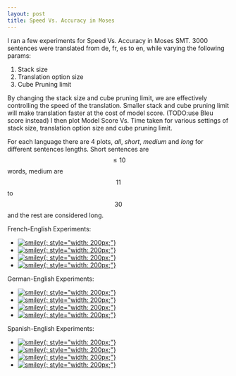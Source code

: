 ```yaml
---
layout: post
title: Speed Vs. Accuracy in Moses
---
```

I ran a few experiments for Speed Vs. Accuracy in Moses SMT. 3000 sentences were translated from de, fr, es to en, while varying the following params:

1. Stack size   
2. Translation option size  
3. Cube Pruning limit  

By changing the stack size and cube pruning limit, we are effectively controlling the speed of the translation. Smaller stack and cube pruning limit will make translation faster at the cost of model score. (TODO:use Bleu score instead) I then plot Model Score Vs. Time taken for various settings of stack size, translation option size and cube pruning limit.

For each language there are 4 plots, _all_, _short_, _medium_ and _long_ for different sentences lengths. Short sentences are $$ \le 10$$ words, medium are $$11$$ to $$30$$ and the rest are considered long.
<!--The following thumbnails can be opened in a interactive [bokeh](http://bokeh.pydata.org/en/latest/) environment.-->
French-English Experiments:  
- [![smiley](https://raw.githubusercontent.com/arendu/arendu.github.io/master/images/speed-vs-acc-plots/fr.all.time.vs.score.png){: style="width: 200px;"}](https://cdn.rawgit.com/arendu/arendu.github.io/master/images/speed-vs-acc-plots/fr.all.time.vs.score.html)  
- [![smiley](https://raw.githubusercontent.com/arendu/arendu.github.io/master/images/speed-vs-acc-plots/fr.short.time.vs.score.png){: style="width: 200px;"}](https://cdn.rawgit.com/arendu/arendu.github.io/master/images/speed-vs-acc-plots/fr.short.time.vs.score.html)  
- [![smiley](https://raw.githubusercontent.com/arendu/arendu.github.io/master/images/speed-vs-acc-plots/fr.medium.time.vs.score.png){: style="width: 200px;"}](https://cdn.rawgit.com/arendu/arendu.github.io/master/images/speed-vs-acc-plots/fr.medium.time.vs.score.html)  
- [![smiley](https://raw.githubusercontent.com/arendu/arendu.github.io/master/images/speed-vs-acc-plots/fr.long.time.vs.score.png){: style="width: 200px;"}](https://cdn.rawgit.com/arendu/arendu.github.io/master/images/speed-vs-acc-plots/fr.long.time.vs.score.html)  

German-English Experiments:  
- [![smiley](https://raw.githubusercontent.com/arendu/arendu.github.io/master/images/speed-vs-acc-plots/de.all.time.vs.score.png){: style="width: 200px;"}](https://cdn.rawgit.com/arendu/arendu.github.io/master/images/speed-vs-acc-plots/de.all.time.vs.score.html)  
- [![smiley](https://raw.githubusercontent.com/arendu/arendu.github.io/master/images/speed-vs-acc-plots/de.short.time.vs.score.png){: style="width: 200px;"}](https://cdn.rawgit.com/arendu/arendu.github.io/master/images/speed-vs-acc-plots/de.short.time.vs.score.html)  
- [![smiley](https://raw.githubusercontent.com/arendu/arendu.github.io/master/images/speed-vs-acc-plots/de.medium.time.vs.score.png){: style="width: 200px;"}](https://cdn.rawgit.com/arendu/arendu.github.io/master/images/speed-vs-acc-plots/de.medium.time.vs.score.html)  
- [![smiley](https://raw.githubusercontent.com/arendu/arendu.github.io/master/images/speed-vs-acc-plots/de.long.time.vs.score.png){: style="width: 200px;"}](https://cdn.rawgit.com/arendu/arendu.github.io/master/images/speed-vs-acc-plots/de.long.time.vs.score.html)  

Spanish-English Experiments:  
- [![smiley](https://raw.githubusercontent.com/arendu/arendu.github.io/master/images/speed-vs-acc-plots/es.all.time.vs.score.png){: style="width: 200px;"}](https://cdn.rawgit.com/arendu/arendu.github.io/master/images/speed-vs-acc-plots/es.all.time.vs.score.html)  
- [![smiley](https://raw.githubusercontent.com/arendu/arendu.github.io/master/images/speed-vs-acc-plots/es.short.time.vs.score.png){: style="width: 200px;"}](https://cdn.rawgit.com/arendu/arendu.github.io/master/images/speed-vs-acc-plots/es.short.time.vs.score.html)  
- [![smiley](https://raw.githubusercontent.com/arendu/arendu.github.io/master/images/speed-vs-acc-plots/es.medium.time.vs.score.png){: style="width: 200px;"}](https://cdn.rawgit.com/arendu/arendu.github.io/master/images/speed-vs-acc-plots/es.medium.time.vs.score.html)  
- [![smiley](https://raw.githubusercontent.com/arendu/arendu.github.io/master/images/speed-vs-acc-plots/es.long.time.vs.score.png){: style="width: 200px;"}](https://cdn.rawgit.com/arendu/arendu.github.io/master/images/speed-vs-acc-plots/es.long.time.vs.score.html)  


<script type="text/javascript">
    Bokeh.$(function() {
    var docs_json = {"08fdbe7d-ac35-4aaa-b4a5-dc4df75593c8":{"roots":{"references":[{"attributes":{"callback":null,"column_names":["Series 0","Series 1"],"data":{"Series 0":[0.0,0.051391],"Series 1":[-86.7034353333,-86.7034353333]}},"id":"bdb1181a-428b-4dd2-8072-2db4729b7cd9","type":"ColumnDataSource"},{"attributes":{"data_source":{"id":"4695d679-b3b0-4252-8f0c-20b5be23ccfa","type":"ColumnDataSource"},"glyph":{"id":"f71a8f93-4804-4ab4-80d8-cd22f15c103d","type":"Line"},"hover_glyph":null,"nonselection_glyph":null,"selection_glyph":null},"id":"489e2972-bbe4-4d87-8ff3-d890e4f6f4fe","type":"GlyphRenderer"},{"attributes":{},"id":"f91dbc5a-b428-44fb-b7a2-61abf8e9d4cc","type":"ToolEvents"},{"attributes":{},"id":"2f4d1a82-1580-4677-9c1f-ecb1fe00804d","type":"BasicTickFormatter"},{"attributes":{"data_source":{"id":"2d7496d9-d9df-4340-be3e-3cd50fc71051","type":"ColumnDataSource"},"glyph":{"id":"87fe64ed-042c-4659-a2b5-a3f3bf8f96fe","type":"Circle"},"hover_glyph":null,"nonselection_glyph":null,"selection_glyph":null},"id":"01733dde-5488-487d-884d-403a49bccbf5","type":"GlyphRenderer"},{"attributes":{"callback":null,"column_names":["Series 0","Series 1"],"data":{"Series 0":[0.001389,0.002012,0.00257933333333,0.00349266666667,0.004213,0.006492,0.0116706666667,0.0172643333333,0.028666,0.051391],"Series 1":[-90.7149756667,-89.10308,-87.684871,-87.274761,-87.1574293333,-86.9121046667,-86.779671,-86.7401646667,-86.719661,-86.710738]}},"id":"c728c422-ac9b-46b1-9167-0ac927d6ae19","type":"ColumnDataSource"},{"attributes":{"callback":null,"column_names":["Series 0","Series 1"],"data":{"Series 0":[0.000889333333333,0.001771,0.00254533333333,0.00407733333333,0.00491166666667,0.00715466666667,0.0119833333333,0.0173883333333,0.0239023333333,0.034786],"Series 1":[-90.714625,-89.0384836667,-87.844312,-87.6232183333,-87.5604236667,-87.4907683333,-87.4650063333,-87.4595663333,-87.4585033333,-87.458316]}},"id":"2d7496d9-d9df-4340-be3e-3cd50fc71051","type":"ColumnDataSource"},{"attributes":{"active_drag":"auto","active_scroll":"auto","active_tap":"auto","tools":[{"id":"44963785-36e1-47f6-9fc3-e016d80eb342","type":"PanTool"},{"id":"a411f52a-6813-48e1-a4a4-ad3be3d7009f","type":"WheelZoomTool"},{"id":"da9855b3-c2eb-4615-9d40-e992125542a4","type":"BoxZoomTool"},{"id":"f04867e7-0f93-4ead-8e99-e76d3e2d9dd9","type":"SaveTool"},{"id":"919454fd-efad-4951-8e70-4415182de559","type":"ResetTool"},{"id":"f6336f77-1569-4035-b810-a8e6e02d32da","type":"HelpTool"}]},"id":"2536ff7b-7433-4a5b-9b89-2bc6b01b1003","type":"Toolbar"},{"attributes":{"data_source":{"id":"c728c422-ac9b-46b1-9167-0ac927d6ae19","type":"ColumnDataSource"},"glyph":{"id":"a6ab7901-22c0-484f-a990-817d44cc0ee1","type":"Line"},"hover_glyph":null,"nonselection_glyph":null,"selection_glyph":null},"id":"55394e9e-25a9-4056-b09a-b7ee0882b467","type":"GlyphRenderer"},{"attributes":{"data_source":{"id":"b28a415b-45c8-43f7-8f0b-d61d08c1a734","type":"ColumnDataSource"},"glyph":{"id":"eafcf6cd-64cf-4ea2-8f45-9ae6997bdc1f","type":"Circle"},"hover_glyph":null,"nonselection_glyph":null,"selection_glyph":null},"id":"9499517b-3c13-464d-be3d-89c027d0792f","type":"GlyphRenderer"},{"attributes":{"callback":null,"column_names":["Series 0","Series 1"],"data":{"Series 0":[0.00138766666667,0.00168,0.00277833333333,0.003559,0.00467566666667,0.00561366666667,0.012309,0.017773,0.0270983333333,0.051321],"Series 1":[-90.7153233333,-89.102956,-87.6869633333,-87.2748066667,-87.1574293333,-86.910942,-86.7803943333,-86.7435393333,-86.726141,-86.7178103333]}},"id":"d45bea7f-05f4-42f4-8384-c637b7ce4402","type":"ColumnDataSource"},{"attributes":{"data_source":{"id":"d45bea7f-05f4-42f4-8384-c637b7ce4402","type":"ColumnDataSource"},"glyph":{"id":"7d0c84b0-943a-4be4-b4fb-d7e2eb78fede","type":"Circle"},"hover_glyph":null,"nonselection_glyph":null,"selection_glyph":null},"id":"5435cad1-98c8-4bf7-9769-d951488b8a5b","type":"GlyphRenderer"},{"attributes":{"dimension":1,"grid_line_color":{"value":null},"grid_line_width":{"value":0.5},"plot":{"id":"d8e30c48-01f7-433f-a2c9-5375f3e38a04","type":"Plot"},"ticker":{"id":"7fbc5194-cfc1-4e91-8c7e-31cd166eb405","type":"BasicTicker"}},"id":"da229c20-0f72-48fb-9108-f60dfea989ba","type":"Grid"},{"attributes":{"bottom_units":"screen","fill_alpha":{"value":0.5},"fill_color":{"value":"lightgrey"},"left_units":"screen","level":"overlay","line_alpha":{"value":1.0},"line_color":{"value":"black"},"line_dash":[4,4],"line_width":{"value":2},"plot":null,"render_mode":"css","right_units":"screen","top_units":"screen"},"id":"5627543d-fde4-4cc1-b89f-4e26a4235293","type":"BoxAnnotation"},{"attributes":{"line_color":{"value":"#FF0000"},"x":{"field":"Series 0"},"y":{"field":"Series 1"}},"id":"f71a8f93-4804-4ab4-80d8-cd22f15c103d","type":"Line"},{"attributes":{},"id":"ca04b6a9-1259-4486-85c6-f5b498068003","type":"BasicTickFormatter"},{"attributes":{"line_color":{"value":"#0000FF"},"x":{"field":"Series 0"},"y":{"field":"Series 1"}},"id":"27980c25-56fb-4a1f-be29-eedaeae9b811","type":"Line"},{"attributes":{"callback":null,"column_names":["Series 0","Series 1"],"data":{"Series 0":[0.001227,0.00183566666667,0.002464,0.00353233333333,0.00432333333333,0.005874,0.0111423333333,0.0185943333333,0.028618,0.0458376666667],"Series 1":[-90.714625,-89.102653,-87.685729,-87.274249,-87.157539,-86.914119,-86.8026136667,-86.7707876667,-86.7584336667,-86.753852]}},"id":"1c3d8753-0697-466d-a8fe-38d1761be428","type":"ColumnDataSource"},{"attributes":{"plot":{"id":"d8e30c48-01f7-433f-a2c9-5375f3e38a04","type":"Plot"}},"id":"f6336f77-1569-4035-b810-a8e6e02d32da","type":"HelpTool"},{"attributes":{"callback":null,"column_names":["Series 0","Series 1"],"data":{"Series 0":[0.00138766666667,0.00168,0.00277833333333,0.003559,0.00467566666667,0.00561366666667,0.012309,0.017773,0.0270983333333,0.051321],"Series 1":[-90.7153233333,-89.102956,-87.6869633333,-87.2748066667,-87.1574293333,-86.910942,-86.7803943333,-86.7435393333,-86.726141,-86.7178103333]}},"id":"4695d679-b3b0-4252-8f0c-20b5be23ccfa","type":"ColumnDataSource"},{"attributes":{"legends":[["1",[{"id":"01733dde-5488-487d-884d-403a49bccbf5","type":"GlyphRenderer"}]],["5",[{"id":"dd3466eb-d72b-4364-b626-96cb9e4b5a37","type":"GlyphRenderer"}]],["10",[{"id":"5435cad1-98c8-4bf7-9769-d951488b8a5b","type":"GlyphRenderer"}]],["20",[{"id":"9499517b-3c13-464d-be3d-89c027d0792f","type":"GlyphRenderer"}]],["oracle",[{"id":"3060fba8-701b-4bdf-bd4b-512aba81ac28","type":"GlyphRenderer"}]]],"location":"bottom_right","plot":{"id":"d8e30c48-01f7-433f-a2c9-5375f3e38a04","type":"Plot"}},"id":"580e0251-de84-41f2-9504-f1292edc38c5","type":"Legend"},{"attributes":{"plot":{"id":"d8e30c48-01f7-433f-a2c9-5375f3e38a04","type":"Plot"}},"id":"919454fd-efad-4951-8e70-4415182de559","type":"ResetTool"},{"attributes":{"fill_color":{"value":"#0000FF"},"line_color":{"value":"#000000"},"line_width":{"value":0.5},"size":{"units":"screen","value":6},"x":{"field":"Series 0"},"y":{"field":"Series 1"}},"id":"87fe64ed-042c-4659-a2b5-a3f3bf8f96fe","type":"Circle"},{"attributes":{"line_color":{"value":"#000000"},"x":{"field":"Series 0"},"y":{"field":"Series 1"}},"id":"e09204bb-b236-41d1-82ca-dc88539f7142","type":"Line"},{"attributes":{"data_source":{"id":"ddeee589-ae21-4fb9-87fd-0b20edefb5e9","type":"ColumnDataSource"},"glyph":{"id":"27980c25-56fb-4a1f-be29-eedaeae9b811","type":"Line"},"hover_glyph":null,"nonselection_glyph":null,"selection_glyph":null},"id":"5744c869-dcf1-4df3-a0a2-03f405fe2897","type":"GlyphRenderer"},{"attributes":{"grid_line_color":{"value":null},"grid_line_width":{"value":0.5},"plot":{"id":"d8e30c48-01f7-433f-a2c9-5375f3e38a04","type":"Plot"},"ticker":{"id":"6a696c81-2e85-4489-b096-82aac3c9ae2e","type":"BasicTicker"}},"id":"93425ee1-e5f9-4c11-81ff-6f608a4646a9","type":"Grid"},{"attributes":{"plot":null,"text":"Model Score Vs. Time(all, fr)"},"id":"2932c28e-eaba-478c-82ce-95f4af14f1d9","type":"Title"},{"attributes":{"plot":{"id":"d8e30c48-01f7-433f-a2c9-5375f3e38a04","type":"Plot"}},"id":"a411f52a-6813-48e1-a4a4-ad3be3d7009f","type":"WheelZoomTool"},{"attributes":{"callback":null,"column_names":["Series 0","Series 1"],"data":{"Series 0":[0.001389,0.002012,0.00257933333333,0.00349266666667,0.004213,0.006492,0.0116706666667,0.0172643333333,0.028666,0.051391],"Series 1":[-90.7149756667,-89.10308,-87.684871,-87.274761,-87.1574293333,-86.9121046667,-86.779671,-86.7401646667,-86.719661,-86.710738]}},"id":"b28a415b-45c8-43f7-8f0b-d61d08c1a734","type":"ColumnDataSource"},{"attributes":{"callback":null},"id":"1c87802d-b548-4763-8bf2-3c334befa76c","type":"DataRange1d"},{"attributes":{"line_color":{"value":"#007F00"},"x":{"field":"Series 0"},"y":{"field":"Series 1"}},"id":"66f98f9c-c412-4c9c-acfb-8c3ba4dfb124","type":"Line"},{"attributes":{"callback":null,"column_names":["Series 0","Series 1"],"data":{"Series 0":[0.001227,0.00183566666667,0.002464,0.00353233333333,0.00432333333333,0.005874,0.0111423333333,0.0185943333333,0.028618,0.0458376666667],"Series 1":[-90.714625,-89.102653,-87.685729,-87.274249,-87.157539,-86.914119,-86.8026136667,-86.7707876667,-86.7584336667,-86.753852]}},"id":"c21e211d-e10a-477c-9fdc-6d0cbc8206da","type":"ColumnDataSource"},{"attributes":{"plot":{"id":"d8e30c48-01f7-433f-a2c9-5375f3e38a04","type":"Plot"}},"id":"44963785-36e1-47f6-9fc3-e016d80eb342","type":"PanTool"},{"attributes":{},"id":"7fbc5194-cfc1-4e91-8c7e-31cd166eb405","type":"BasicTicker"},{"attributes":{},"id":"6a696c81-2e85-4489-b096-82aac3c9ae2e","type":"BasicTicker"},{"attributes":{"axis_label":"Model Score","axis_label_text_font":"sans-serif","axis_label_text_font_size":{"value":"12.000000pt"},"axis_label_text_font_style":"normal","formatter":{"id":"ca04b6a9-1259-4486-85c6-f5b498068003","type":"BasicTickFormatter"},"major_label_text_font":"sans-serif","major_label_text_font_size":{"value":"12.000000pt"},"plot":{"id":"d8e30c48-01f7-433f-a2c9-5375f3e38a04","type":"Plot"},"ticker":{"id":"7fbc5194-cfc1-4e91-8c7e-31cd166eb405","type":"BasicTicker"}},"id":"5e98e857-31f6-4f50-95dd-a20771b01241","type":"LinearAxis"},{"attributes":{"fill_color":{"value":"#FF0000"},"line_color":{"value":"#000000"},"line_width":{"value":0.5},"size":{"units":"screen","value":6},"x":{"field":"Series 0"},"y":{"field":"Series 1"}},"id":"7d0c84b0-943a-4be4-b4fb-d7e2eb78fede","type":"Circle"},{"attributes":{"fill_color":{"value":"#00BFBF"},"line_color":{"value":"#000000"},"line_width":{"value":0.5},"size":{"units":"screen","value":6},"x":{"field":"Series 0"},"y":{"field":"Series 1"}},"id":"eafcf6cd-64cf-4ea2-8f45-9ae6997bdc1f","type":"Circle"},{"attributes":{"data_source":{"id":"c21e211d-e10a-477c-9fdc-6d0cbc8206da","type":"ColumnDataSource"},"glyph":{"id":"b6e84204-a94c-4173-a3ec-533e9f6711c8","type":"Circle"},"hover_glyph":null,"nonselection_glyph":null,"selection_glyph":null},"id":"dd3466eb-d72b-4364-b626-96cb9e4b5a37","type":"GlyphRenderer"},{"attributes":{"data_source":{"id":"bdb1181a-428b-4dd2-8072-2db4729b7cd9","type":"ColumnDataSource"},"glyph":{"id":"e09204bb-b236-41d1-82ca-dc88539f7142","type":"Line"},"hover_glyph":null,"nonselection_glyph":null,"selection_glyph":null},"id":"3060fba8-701b-4bdf-bd4b-512aba81ac28","type":"GlyphRenderer"},{"attributes":{"axis_label":"Time","axis_label_text_font":"sans-serif","axis_label_text_font_size":{"value":"12.000000pt"},"axis_label_text_font_style":"normal","formatter":{"id":"2f4d1a82-1580-4677-9c1f-ecb1fe00804d","type":"BasicTickFormatter"},"major_label_text_font":"sans-serif","major_label_text_font_size":{"value":"12.000000pt"},"plot":{"id":"d8e30c48-01f7-433f-a2c9-5375f3e38a04","type":"Plot"},"ticker":{"id":"6a696c81-2e85-4489-b096-82aac3c9ae2e","type":"BasicTicker"}},"id":"ea684292-54f4-4bdb-9628-a7d1b92ef2dd","type":"LinearAxis"},{"attributes":{"line_color":{"value":"#00BFBF"},"x":{"field":"Series 0"},"y":{"field":"Series 1"}},"id":"a6ab7901-22c0-484f-a990-817d44cc0ee1","type":"Line"},{"attributes":{"fill_color":{"value":"#007F00"},"line_color":{"value":"#000000"},"line_width":{"value":0.5},"size":{"units":"screen","value":6},"x":{"field":"Series 0"},"y":{"field":"Series 1"}},"id":"b6e84204-a94c-4173-a3ec-533e9f6711c8","type":"Circle"},{"attributes":{"callback":null},"id":"aa29e0c7-1a83-4ba6-99a4-164fa3a16437","type":"DataRange1d"},{"attributes":{"callback":null,"column_names":["Series 0","Series 1"],"data":{"Series 0":[0.000889333333333,0.001771,0.00254533333333,0.00407733333333,0.00491166666667,0.00715466666667,0.0119833333333,0.0173883333333,0.0239023333333,0.034786],"Series 1":[-90.714625,-89.0384836667,-87.844312,-87.6232183333,-87.5604236667,-87.4907683333,-87.4650063333,-87.4595663333,-87.4585033333,-87.458316]}},"id":"ddeee589-ae21-4fb9-87fd-0b20edefb5e9","type":"ColumnDataSource"},{"attributes":{"background_fill_color":{"value":"white"},"below":[{"id":"ea684292-54f4-4bdb-9628-a7d1b92ef2dd","type":"LinearAxis"}],"left":[{"id":"5e98e857-31f6-4f50-95dd-a20771b01241","type":"LinearAxis"}],"plot_height":480,"plot_width":640,"renderers":[{"id":"ea684292-54f4-4bdb-9628-a7d1b92ef2dd","type":"LinearAxis"},{"id":"93425ee1-e5f9-4c11-81ff-6f608a4646a9","type":"Grid"},{"id":"5e98e857-31f6-4f50-95dd-a20771b01241","type":"LinearAxis"},{"id":"da229c20-0f72-48fb-9108-f60dfea989ba","type":"Grid"},{"id":"580e0251-de84-41f2-9504-f1292edc38c5","type":"Legend"},{"id":"5627543d-fde4-4cc1-b89f-4e26a4235293","type":"BoxAnnotation"},{"id":"5744c869-dcf1-4df3-a0a2-03f405fe2897","type":"GlyphRenderer"},{"id":"01733dde-5488-487d-884d-403a49bccbf5","type":"GlyphRenderer"},{"id":"620e80da-418d-4b18-b4a1-f5af04dcd4cc","type":"GlyphRenderer"},{"id":"dd3466eb-d72b-4364-b626-96cb9e4b5a37","type":"GlyphRenderer"},{"id":"489e2972-bbe4-4d87-8ff3-d890e4f6f4fe","type":"GlyphRenderer"},{"id":"5435cad1-98c8-4bf7-9769-d951488b8a5b","type":"GlyphRenderer"},{"id":"55394e9e-25a9-4056-b09a-b7ee0882b467","type":"GlyphRenderer"},{"id":"9499517b-3c13-464d-be3d-89c027d0792f","type":"GlyphRenderer"},{"id":"3060fba8-701b-4bdf-bd4b-512aba81ac28","type":"GlyphRenderer"}],"title":{"id":"2932c28e-eaba-478c-82ce-95f4af14f1d9","type":"Title"},"tool_events":{"id":"f91dbc5a-b428-44fb-b7a2-61abf8e9d4cc","type":"ToolEvents"},"toolbar":{"id":"2536ff7b-7433-4a5b-9b89-2bc6b01b1003","type":"Toolbar"},"x_range":{"id":"1c87802d-b548-4763-8bf2-3c334befa76c","type":"DataRange1d"},"y_range":{"id":"aa29e0c7-1a83-4ba6-99a4-164fa3a16437","type":"DataRange1d"}},"id":"d8e30c48-01f7-433f-a2c9-5375f3e38a04","type":"Plot"},{"attributes":{"plot":{"id":"d8e30c48-01f7-433f-a2c9-5375f3e38a04","type":"Plot"}},"id":"f04867e7-0f93-4ead-8e99-e76d3e2d9dd9","type":"SaveTool"},{"attributes":{"data_source":{"id":"1c3d8753-0697-466d-a8fe-38d1761be428","type":"ColumnDataSource"},"glyph":{"id":"66f98f9c-c412-4c9c-acfb-8c3ba4dfb124","type":"Line"},"hover_glyph":null,"nonselection_glyph":null,"selection_glyph":null},"id":"620e80da-418d-4b18-b4a1-f5af04dcd4cc","type":"GlyphRenderer"},{"attributes":{"overlay":{"id":"5627543d-fde4-4cc1-b89f-4e26a4235293","type":"BoxAnnotation"},"plot":{"id":"d8e30c48-01f7-433f-a2c9-5375f3e38a04","type":"Plot"}},"id":"da9855b3-c2eb-4615-9d40-e992125542a4","type":"BoxZoomTool"}],"root_ids":["d8e30c48-01f7-433f-a2c9-5375f3e38a04"]},"title":"Bokeh Application","version":"0.12.1"}};
    var render_items = [{"docid":"08fdbe7d-ac35-4aaa-b4a5-dc4df75593c8","elementid":"9c7f2bd1-2fde-4cca-9a03-aecfda2d111c","modelid":"d8e30c48-01f7-433f-a2c9-5375f3e38a04"}];
    
    Bokeh.embed.embed_items(docs_json, render_items);
});
</script>

<div class="bk-root">
    <div class="plotdiv" id="9c7f2bd1-2fde-4cca-9a03-aecfda2d111c"></div>
</div>

<script type="text/javascript">
    Bokeh.$(function() {
    var docs_json = {"ec043145-bcb4-423a-aa13-44e6c42604b2":{"roots":{"references":[{"attributes":{"data_source":{"id":"8165441d-0cea-45ec-8798-643b5bc02636","type":"ColumnDataSource"},"glyph":{"id":"ac910a4a-a8c2-447d-a2b6-cc2f0cf70b73","type":"Line"},"hover_glyph":null,"nonselection_glyph":null,"selection_glyph":null},"id":"c6b5eaae-9930-46ed-a0c3-e19b9dd2b4f9","type":"GlyphRenderer"},{"attributes":{"fill_color":{"value":"#0000FF"},"line_color":{"value":"#000000"},"line_width":{"value":0.5},"size":{"units":"screen","value":6},"x":{"field":"Series 0"},"y":{"field":"Series 1"}},"id":"c52659ef-6920-4c0a-b6ea-1120a843bca0","type":"Circle"},{"attributes":{"data_source":{"id":"735b3e8a-b537-483e-89bb-1ba0d5c0f4af","type":"ColumnDataSource"},"glyph":{"id":"3d5e279a-e6ec-4545-a4c2-a51e07202eab","type":"Line"},"hover_glyph":null,"nonselection_glyph":null,"selection_glyph":null},"id":"dabb9318-3d01-459a-b0d4-a91e0182841b","type":"GlyphRenderer"},{"attributes":{"data_source":{"id":"060e335a-1f9e-4d52-a016-776fdeded3dd","type":"ColumnDataSource"},"glyph":{"id":"c52659ef-6920-4c0a-b6ea-1120a843bca0","type":"Circle"},"hover_glyph":null,"nonselection_glyph":null,"selection_glyph":null},"id":"c89f1e6b-4c16-41d8-a09c-eaae16ba0303","type":"GlyphRenderer"},{"attributes":{"callback":null,"column_names":["Series 0","Series 1"],"data":{"Series 0":[7.79220779221e-06,0.000184415584416,0.000493506493506,0.000750649350649,0.000903896103896,0.00121818181818,0.00201558441558,0.00291688311688,0.00351428571429,0.00497922077922],"Series 1":[-25.7425506494,-25.1841584416,-24.8574467532,-24.8138415584,-24.8091584416,-24.800412987,-24.7873792208,-24.7867012987,-24.7867012987,-24.7867012987]}},"id":"735b3e8a-b537-483e-89bb-1ba0d5c0f4af","type":"ColumnDataSource"},{"attributes":{"background_fill_color":{"value":"white"},"below":[{"id":"673efd75-f95b-4083-ba36-c7201f33b56c","type":"LinearAxis"}],"left":[{"id":"24a8909e-39c7-4a10-8533-b352a139ef0c","type":"LinearAxis"}],"plot_height":480,"plot_width":640,"renderers":[{"id":"673efd75-f95b-4083-ba36-c7201f33b56c","type":"LinearAxis"},{"id":"ce8660ff-7313-4aee-b11b-fc9a2bad6737","type":"Grid"},{"id":"24a8909e-39c7-4a10-8533-b352a139ef0c","type":"LinearAxis"},{"id":"2150ff14-5610-4a2c-8df1-ce986dd6698d","type":"Grid"},{"id":"80d38d5b-1147-4add-89ed-8095d2fc080f","type":"Legend"},{"id":"03a6683c-d6b7-49bd-a185-c1dc56e2d4c4","type":"BoxAnnotation"},{"id":"dabb9318-3d01-459a-b0d4-a91e0182841b","type":"GlyphRenderer"},{"id":"c89f1e6b-4c16-41d8-a09c-eaae16ba0303","type":"GlyphRenderer"},{"id":"c6b5eaae-9930-46ed-a0c3-e19b9dd2b4f9","type":"GlyphRenderer"},{"id":"269699c0-5bd3-4a11-994a-48687fd4413e","type":"GlyphRenderer"},{"id":"d54f3ebc-584e-4622-a49b-7f3c7309bc25","type":"GlyphRenderer"},{"id":"824ebc19-09da-4044-b500-59f860523346","type":"GlyphRenderer"},{"id":"af203be1-b398-41e1-9fed-3380cb4ce433","type":"GlyphRenderer"},{"id":"da90a9f0-4bd3-4d7c-a782-8dfeb40f7c13","type":"GlyphRenderer"},{"id":"230a558e-43d1-4ff8-9d5f-74bedead75ef","type":"GlyphRenderer"}],"title":{"id":"ce4964d2-0214-4235-9dae-779f357847f3","type":"Title"},"tool_events":{"id":"8191e588-53e2-4b41-98f8-c849a32de636","type":"ToolEvents"},"toolbar":{"id":"fa3ec040-e80b-4cf2-9506-d3172fc0673a","type":"Toolbar"},"x_range":{"id":"25ced53e-1c31-4566-9777-0864e6818b58","type":"DataRange1d"},"y_range":{"id":"3484fcdd-2636-446f-b25a-c03c9064ecb8","type":"DataRange1d"}},"id":"54d05494-4c8a-4f97-af78-420b5a6bd37a","type":"Plot"},{"attributes":{"callback":null,"column_names":["Series 0","Series 1"],"data":{"Series 0":[4.93506493506e-05,0.00025974025974,0.000449350649351,0.000685714285714,0.000875324675325,0.00114805194805,0.00229350649351,0.00394805194805,0.00604935064935,0.0102519480519],"Series 1":[-25.7425506494,-25.1804909091,-24.7951844156,-24.7017402597,-24.6588519481,-24.6102597403,-24.5756987013,-24.5621194805,-24.5589038961,-24.5583116883]}},"id":"e24bc631-3112-4a98-a911-b467048f392d","type":"ColumnDataSource"},{"attributes":{"legends":[["1",[{"id":"c89f1e6b-4c16-41d8-a09c-eaae16ba0303","type":"GlyphRenderer"}]],["5",[{"id":"269699c0-5bd3-4a11-994a-48687fd4413e","type":"GlyphRenderer"}]],["10",[{"id":"824ebc19-09da-4044-b500-59f860523346","type":"GlyphRenderer"}]],["20",[{"id":"da90a9f0-4bd3-4d7c-a782-8dfeb40f7c13","type":"GlyphRenderer"}]],["oracle",[{"id":"230a558e-43d1-4ff8-9d5f-74bedead75ef","type":"GlyphRenderer"}]]],"location":"bottom_right","plot":{"id":"54d05494-4c8a-4f97-af78-420b5a6bd37a","type":"Plot"}},"id":"80d38d5b-1147-4add-89ed-8095d2fc080f","type":"Legend"},{"attributes":{"data_source":{"id":"715e4e65-8c11-401f-83d6-62f2b3a9015b","type":"ColumnDataSource"},"glyph":{"id":"18d142b3-3a29-4d5a-806a-e8484c4abfb1","type":"Line"},"hover_glyph":null,"nonselection_glyph":null,"selection_glyph":null},"id":"af203be1-b398-41e1-9fed-3380cb4ce433","type":"GlyphRenderer"},{"attributes":{},"id":"dd7d04ff-ab6c-4c90-89c3-c90306be3983","type":"BasicTicker"},{"attributes":{"fill_color":{"value":"#00BFBF"},"line_color":{"value":"#000000"},"line_width":{"value":0.5},"size":{"units":"screen","value":6},"x":{"field":"Series 0"},"y":{"field":"Series 1"}},"id":"56074c70-ea60-4952-9352-333fbd310186","type":"Circle"},{"attributes":{"overlay":{"id":"03a6683c-d6b7-49bd-a185-c1dc56e2d4c4","type":"BoxAnnotation"},"plot":{"id":"54d05494-4c8a-4f97-af78-420b5a6bd37a","type":"Plot"}},"id":"7e769262-606e-4b90-ad35-674dc5528378","type":"BoxZoomTool"},{"attributes":{"grid_line_color":{"value":null},"grid_line_width":{"value":0.5},"plot":{"id":"54d05494-4c8a-4f97-af78-420b5a6bd37a","type":"Plot"},"ticker":{"id":"ba101343-1162-48b7-abbe-01e8199c3054","type":"BasicTicker"}},"id":"ce8660ff-7313-4aee-b11b-fc9a2bad6737","type":"Grid"},{"attributes":{"line_color":{"value":"#000000"},"x":{"field":"Series 0"},"y":{"field":"Series 1"}},"id":"cf4593b1-46a1-4586-9614-12ddd217f9eb","type":"Line"},{"attributes":{"data_source":{"id":"6922dbf6-bd44-4d7b-8784-8cbf221addda","type":"ColumnDataSource"},"glyph":{"id":"56074c70-ea60-4952-9352-333fbd310186","type":"Circle"},"hover_glyph":null,"nonselection_glyph":null,"selection_glyph":null},"id":"da90a9f0-4bd3-4d7c-a782-8dfeb40f7c13","type":"GlyphRenderer"},{"attributes":{"plot":{"id":"54d05494-4c8a-4f97-af78-420b5a6bd37a","type":"Plot"}},"id":"7704dbca-577c-404e-bf5b-116747902e81","type":"PanTool"},{"attributes":{"fill_color":{"value":"#007F00"},"line_color":{"value":"#000000"},"line_width":{"value":0.5},"size":{"units":"screen","value":6},"x":{"field":"Series 0"},"y":{"field":"Series 1"}},"id":"9f4c22c4-3d35-4e1d-aebc-4de9991af009","type":"Circle"},{"attributes":{},"id":"a3823925-71aa-4ee0-acf5-5cb9eb458e66","type":"BasicTickFormatter"},{"attributes":{"dimension":1,"grid_line_color":{"value":null},"grid_line_width":{"value":0.5},"plot":{"id":"54d05494-4c8a-4f97-af78-420b5a6bd37a","type":"Plot"},"ticker":{"id":"dd7d04ff-ab6c-4c90-89c3-c90306be3983","type":"BasicTicker"}},"id":"2150ff14-5610-4a2c-8df1-ce986dd6698d","type":"Grid"},{"attributes":{"active_drag":"auto","active_scroll":"auto","active_tap":"auto","tools":[{"id":"7704dbca-577c-404e-bf5b-116747902e81","type":"PanTool"},{"id":"07a5d537-b4b7-44f0-9015-d54e43709a07","type":"WheelZoomTool"},{"id":"7e769262-606e-4b90-ad35-674dc5528378","type":"BoxZoomTool"},{"id":"f7ada18f-430a-4b4f-906d-6d5c8d17bde9","type":"SaveTool"},{"id":"5f1c9c2e-f850-4262-bb37-38926c7cdd6f","type":"ResetTool"},{"id":"acd77c4d-1443-4706-98ac-f635dd91a3f3","type":"HelpTool"}]},"id":"fa3ec040-e80b-4cf2-9506-d3172fc0673a","type":"Toolbar"},{"attributes":{"plot":null,"text":"Model Score Vs. Time(short, fr)"},"id":"ce4964d2-0214-4235-9dae-779f357847f3","type":"Title"},{"attributes":{},"id":"922264d4-4429-4afc-80c5-b9b75e2d30e6","type":"BasicTickFormatter"},{"attributes":{"line_color":{"value":"#FF0000"},"x":{"field":"Series 0"},"y":{"field":"Series 1"}},"id":"5f4d0c65-63a2-4dfc-bfb8-7bbe247ecc07","type":"Line"},{"attributes":{"callback":null},"id":"3484fcdd-2636-446f-b25a-c03c9064ecb8","type":"DataRange1d"},{"attributes":{"callback":null,"column_names":["Series 0","Series 1"],"data":{"Series 0":[7.79220779221e-06,0.000184415584416,0.000493506493506,0.000750649350649,0.000903896103896,0.00121818181818,0.00201558441558,0.00291688311688,0.00351428571429,0.00497922077922],"Series 1":[-25.7425506494,-25.1841584416,-24.8574467532,-24.8138415584,-24.8091584416,-24.800412987,-24.7873792208,-24.7867012987,-24.7867012987,-24.7867012987]}},"id":"060e335a-1f9e-4d52-a016-776fdeded3dd","type":"ColumnDataSource"},{"attributes":{"callback":null,"column_names":["Series 0","Series 1"],"data":{"Series 0":[5.45454545455e-05,0.000205194805195,0.000584415584416,0.000706493506494,0.000945454545455,0.0011038961039,0.0026961038961,0.00384415584416,0.00599220779221,0.0116233766234],"Series 1":[-25.7425506494,-25.1804909091,-24.7951844156,-24.7012233766,-24.659361039,-24.6144545455,-24.5686545455,-24.5567012987,-24.5488909091,-24.5477402597]}},"id":"b5015a4d-4fa2-497e-aab8-c37ab4df035c","type":"ColumnDataSource"},{"attributes":{"fill_color":{"value":"#FF0000"},"line_color":{"value":"#000000"},"line_width":{"value":0.5},"size":{"units":"screen","value":6},"x":{"field":"Series 0"},"y":{"field":"Series 1"}},"id":"31087eac-bf42-49bf-96d6-f1a141bf3679","type":"Circle"},{"attributes":{"plot":{"id":"54d05494-4c8a-4f97-af78-420b5a6bd37a","type":"Plot"}},"id":"f7ada18f-430a-4b4f-906d-6d5c8d17bde9","type":"SaveTool"},{"attributes":{},"id":"ba101343-1162-48b7-abbe-01e8199c3054","type":"BasicTicker"},{"attributes":{"data_source":{"id":"b5015a4d-4fa2-497e-aab8-c37ab4df035c","type":"ColumnDataSource"},"glyph":{"id":"31087eac-bf42-49bf-96d6-f1a141bf3679","type":"Circle"},"hover_glyph":null,"nonselection_glyph":null,"selection_glyph":null},"id":"824ebc19-09da-4044-b500-59f860523346","type":"GlyphRenderer"},{"attributes":{"plot":{"id":"54d05494-4c8a-4f97-af78-420b5a6bd37a","type":"Plot"}},"id":"5f1c9c2e-f850-4262-bb37-38926c7cdd6f","type":"ResetTool"},{"attributes":{"plot":{"id":"54d05494-4c8a-4f97-af78-420b5a6bd37a","type":"Plot"}},"id":"acd77c4d-1443-4706-98ac-f635dd91a3f3","type":"HelpTool"},{"attributes":{"plot":{"id":"54d05494-4c8a-4f97-af78-420b5a6bd37a","type":"Plot"}},"id":"07a5d537-b4b7-44f0-9015-d54e43709a07","type":"WheelZoomTool"},{"attributes":{"callback":null},"id":"25ced53e-1c31-4566-9777-0864e6818b58","type":"DataRange1d"},{"attributes":{"line_color":{"value":"#007F00"},"x":{"field":"Series 0"},"y":{"field":"Series 1"}},"id":"ac910a4a-a8c2-447d-a2b6-cc2f0cf70b73","type":"Line"},{"attributes":{"callback":null,"column_names":["Series 0","Series 1"],"data":{"Series 0":[0.000111688311688,0.000314285714286,0.000516883116883,0.000683116883117,0.000828571428571,0.0012961038961,0.00258441558442,0.00383376623377,0.0066,0.0120961038961],"Series 1":[-25.7425506494,-25.1804909091,-24.7951844156,-24.7012233766,-24.659361039,-24.6154233766,-24.5684883117,-24.5545636364,-24.5476103896,-24.5464623377]}},"id":"715e4e65-8c11-401f-83d6-62f2b3a9015b","type":"ColumnDataSource"},{"attributes":{"axis_label":"Time","axis_label_text_font":"sans-serif","axis_label_text_font_size":{"value":"12.000000pt"},"axis_label_text_font_style":"normal","formatter":{"id":"922264d4-4429-4afc-80c5-b9b75e2d30e6","type":"BasicTickFormatter"},"major_label_text_font":"sans-serif","major_label_text_font_size":{"value":"12.000000pt"},"plot":{"id":"54d05494-4c8a-4f97-af78-420b5a6bd37a","type":"Plot"},"ticker":{"id":"ba101343-1162-48b7-abbe-01e8199c3054","type":"BasicTicker"}},"id":"673efd75-f95b-4083-ba36-c7201f33b56c","type":"LinearAxis"},{"attributes":{"data_source":{"id":"63dddd83-6ddb-46e8-976a-9f8f22bad2db","type":"ColumnDataSource"},"glyph":{"id":"5f4d0c65-63a2-4dfc-bfb8-7bbe247ecc07","type":"Line"},"hover_glyph":null,"nonselection_glyph":null,"selection_glyph":null},"id":"d54f3ebc-584e-4622-a49b-7f3c7309bc25","type":"GlyphRenderer"},{"attributes":{"callback":null,"column_names":["Series 0","Series 1"],"data":{"Series 0":[0.0,0.0120961038961],"Series 1":[-24.5448675325,-24.5448675325]}},"id":"cffe1b9e-d463-42a1-b6f9-a301ca63fea0","type":"ColumnDataSource"},{"attributes":{"data_source":{"id":"e24bc631-3112-4a98-a911-b467048f392d","type":"ColumnDataSource"},"glyph":{"id":"9f4c22c4-3d35-4e1d-aebc-4de9991af009","type":"Circle"},"hover_glyph":null,"nonselection_glyph":null,"selection_glyph":null},"id":"269699c0-5bd3-4a11-994a-48687fd4413e","type":"GlyphRenderer"},{"attributes":{"callback":null,"column_names":["Series 0","Series 1"],"data":{"Series 0":[0.000111688311688,0.000314285714286,0.000516883116883,0.000683116883117,0.000828571428571,0.0012961038961,0.00258441558442,0.00383376623377,0.0066,0.0120961038961],"Series 1":[-25.7425506494,-25.1804909091,-24.7951844156,-24.7012233766,-24.659361039,-24.6154233766,-24.5684883117,-24.5545636364,-24.5476103896,-24.5464623377]}},"id":"6922dbf6-bd44-4d7b-8784-8cbf221addda","type":"ColumnDataSource"},{"attributes":{"callback":null,"column_names":["Series 0","Series 1"],"data":{"Series 0":[5.45454545455e-05,0.000205194805195,0.000584415584416,0.000706493506494,0.000945454545455,0.0011038961039,0.0026961038961,0.00384415584416,0.00599220779221,0.0116233766234],"Series 1":[-25.7425506494,-25.1804909091,-24.7951844156,-24.7012233766,-24.659361039,-24.6144545455,-24.5686545455,-24.5567012987,-24.5488909091,-24.5477402597]}},"id":"63dddd83-6ddb-46e8-976a-9f8f22bad2db","type":"ColumnDataSource"},{"attributes":{"callback":null,"column_names":["Series 0","Series 1"],"data":{"Series 0":[4.93506493506e-05,0.00025974025974,0.000449350649351,0.000685714285714,0.000875324675325,0.00114805194805,0.00229350649351,0.00394805194805,0.00604935064935,0.0102519480519],"Series 1":[-25.7425506494,-25.1804909091,-24.7951844156,-24.7017402597,-24.6588519481,-24.6102597403,-24.5756987013,-24.5621194805,-24.5589038961,-24.5583116883]}},"id":"8165441d-0cea-45ec-8798-643b5bc02636","type":"ColumnDataSource"},{"attributes":{"line_color":{"value":"#0000FF"},"x":{"field":"Series 0"},"y":{"field":"Series 1"}},"id":"3d5e279a-e6ec-4545-a4c2-a51e07202eab","type":"Line"},{"attributes":{"axis_label":"Model Score","axis_label_text_font":"sans-serif","axis_label_text_font_size":{"value":"12.000000pt"},"axis_label_text_font_style":"normal","formatter":{"id":"a3823925-71aa-4ee0-acf5-5cb9eb458e66","type":"BasicTickFormatter"},"major_label_text_font":"sans-serif","major_label_text_font_size":{"value":"12.000000pt"},"plot":{"id":"54d05494-4c8a-4f97-af78-420b5a6bd37a","type":"Plot"},"ticker":{"id":"dd7d04ff-ab6c-4c90-89c3-c90306be3983","type":"BasicTicker"}},"id":"24a8909e-39c7-4a10-8533-b352a139ef0c","type":"LinearAxis"},{"attributes":{"bottom_units":"screen","fill_alpha":{"value":0.5},"fill_color":{"value":"lightgrey"},"left_units":"screen","level":"overlay","line_alpha":{"value":1.0},"line_color":{"value":"black"},"line_dash":[4,4],"line_width":{"value":2},"plot":null,"render_mode":"css","right_units":"screen","top_units":"screen"},"id":"03a6683c-d6b7-49bd-a185-c1dc56e2d4c4","type":"BoxAnnotation"},{"attributes":{"data_source":{"id":"cffe1b9e-d463-42a1-b6f9-a301ca63fea0","type":"ColumnDataSource"},"glyph":{"id":"cf4593b1-46a1-4586-9614-12ddd217f9eb","type":"Line"},"hover_glyph":null,"nonselection_glyph":null,"selection_glyph":null},"id":"230a558e-43d1-4ff8-9d5f-74bedead75ef","type":"GlyphRenderer"},{"attributes":{},"id":"8191e588-53e2-4b41-98f8-c849a32de636","type":"ToolEvents"},{"attributes":{"line_color":{"value":"#00BFBF"},"x":{"field":"Series 0"},"y":{"field":"Series 1"}},"id":"18d142b3-3a29-4d5a-806a-e8484c4abfb1","type":"Line"}],"root_ids":["54d05494-4c8a-4f97-af78-420b5a6bd37a"]},"title":"Bokeh Application","version":"0.12.1"}};
    var render_items = [{"docid":"ec043145-bcb4-423a-aa13-44e6c42604b2","elementid":"19dac80f-8348-4dc7-89d1-bab5878c0d82","modelid":"54d05494-4c8a-4f97-af78-420b5a6bd37a"}];
    
    Bokeh.embed.embed_items(docs_json, render_items);
});
</script>

<div class="bk-root">
    <div class="plotdiv" id="19dac80f-8348-4dc7-89d1-bab5878c0d82"></div>
</div>

<script type="text/javascript">
    Bokeh.$(function() {
    var docs_json = {"068ba1b5-bdf8-44a6-aca1-febf72d04446":{"roots":{"references":[{"attributes":{"bottom_units":"screen","fill_alpha":{"value":0.5},"fill_color":{"value":"lightgrey"},"left_units":"screen","level":"overlay","line_alpha":{"value":1.0},"line_color":{"value":"black"},"line_dash":[4,4],"line_width":{"value":2},"plot":null,"render_mode":"css","right_units":"screen","top_units":"screen"},"id":"8611b7bb-dafe-461b-9510-8be20f19dc07","type":"BoxAnnotation"},{"attributes":{"plot":{"id":"983600f8-413f-469c-a372-01263dc8d381","type":"Plot"}},"id":"bb3ef336-a355-4b4f-8514-50971034faa0","type":"SaveTool"},{"attributes":{"data_source":{"id":"40ee5b4d-7d38-4453-ae51-743b5d5c625e","type":"ColumnDataSource"},"glyph":{"id":"fc906186-3574-423f-bae5-c08a7f9dec89","type":"Circle"},"hover_glyph":null,"nonselection_glyph":null,"selection_glyph":null},"id":"dcafa17d-f656-4b07-a7b0-d5a6b039e57e","type":"GlyphRenderer"},{"attributes":{"data_source":{"id":"8589b62e-6eba-418b-8217-7e6950316fd6","type":"ColumnDataSource"},"glyph":{"id":"e99acc6d-b5b0-48ac-af4b-faccefe9c14b","type":"Line"},"hover_glyph":null,"nonselection_glyph":null,"selection_glyph":null},"id":"18e032dd-d975-441c-9d18-79bab5663b6f","type":"GlyphRenderer"},{"attributes":{"line_color":{"value":"#000000"},"x":{"field":"Series 0"},"y":{"field":"Series 1"}},"id":"179d4849-ebb0-4389-93cb-54391803d050","type":"Line"},{"attributes":{},"id":"52703716-9892-4efe-ac79-68bd702b7852","type":"BasicTicker"},{"attributes":{"line_color":{"value":"#0000FF"},"x":{"field":"Series 0"},"y":{"field":"Series 1"}},"id":"41ddabde-bb05-4d1b-9ef6-e4861abcb58d","type":"Line"},{"attributes":{"callback":null,"column_names":["Series 0","Series 1"],"data":{"Series 0":[0.0,0.0395133750711],"Series 1":[-67.5944507684,-67.5944507684]}},"id":"fdc50e5b-ede9-4aba-8022-254368782c40","type":"ColumnDataSource"},{"attributes":{},"id":"2e554d90-bdb5-4cb0-9144-0014cfdaf929","type":"BasicTicker"},{"attributes":{"plot":{"id":"983600f8-413f-469c-a372-01263dc8d381","type":"Plot"}},"id":"e5c0acb9-f5fe-41c2-a448-ab717eb141ea","type":"ResetTool"},{"attributes":{"line_color":{"value":"#00BFBF"},"x":{"field":"Series 0"},"y":{"field":"Series 1"}},"id":"e99acc6d-b5b0-48ac-af4b-faccefe9c14b","type":"Line"},{"attributes":{"data_source":{"id":"8bb26835-c694-447c-b3e8-4afafae4d354","type":"ColumnDataSource"},"glyph":{"id":"7d2c0379-f551-466b-a69e-02d48ae2f8e3","type":"Circle"},"hover_glyph":null,"nonselection_glyph":null,"selection_glyph":null},"id":"40485d6f-8c6b-4ca0-ac74-cd796e5a9c08","type":"GlyphRenderer"},{"attributes":{"callback":null,"column_names":["Series 0","Series 1"],"data":{"Series 0":[0.000893568582812,0.00133352305065,0.00174103585657,0.00250654524758,0.00309789413773,0.0041906659078,0.00816789982925,0.0139077973819,0.0212333523051,0.0356158224246],"Series 1":[-70.8426215139,-69.4695122368,-68.3712464428,-68.0444780876,-67.9545076836,-67.750291975,-67.6681286283,-67.6487262379,-67.6385486625,-67.6350756972]}},"id":"1418dd3d-c947-4e39-a4c3-5a17a7cd379b","type":"ColumnDataSource"},{"attributes":{"plot":{"id":"983600f8-413f-469c-a372-01263dc8d381","type":"Plot"}},"id":"1165e0e9-334f-4e33-acb5-605499edff2f","type":"HelpTool"},{"attributes":{"active_drag":"auto","active_scroll":"auto","active_tap":"auto","tools":[{"id":"867a014a-c630-4238-9da9-aaf5c32149f3","type":"PanTool"},{"id":"5943d06f-8152-4bae-b320-34f5615cc2b0","type":"WheelZoomTool"},{"id":"76e9910f-3d57-4d28-a23d-119efc1facc0","type":"BoxZoomTool"},{"id":"bb3ef336-a355-4b4f-8514-50971034faa0","type":"SaveTool"},{"id":"e5c0acb9-f5fe-41c2-a448-ab717eb141ea","type":"ResetTool"},{"id":"1165e0e9-334f-4e33-acb5-605499edff2f","type":"HelpTool"}]},"id":"251bacdf-9376-484a-b714-2992ad37dd5a","type":"Toolbar"},{"attributes":{"data_source":{"id":"fdc50e5b-ede9-4aba-8022-254368782c40","type":"ColumnDataSource"},"glyph":{"id":"179d4849-ebb0-4389-93cb-54391803d050","type":"Line"},"hover_glyph":null,"nonselection_glyph":null,"selection_glyph":null},"id":"61cbda93-2780-4fd6-9be8-312b923c7e58","type":"GlyphRenderer"},{"attributes":{"callback":null,"column_names":["Series 0","Series 1"],"data":{"Series 0":[0.00102731929425,0.0012515651679,0.00197097324986,0.00247524188958,0.00337564029596,0.0040421172453,0.00912464428002,0.0131115537849,0.0206203756403,0.0393688104724],"Series 1":[-70.8424228799,-69.4692999431,-68.3737068867,-68.0443375071,-67.9531815595,-67.7461132612,-67.650348321,-67.6269510529,-67.6138782015,-67.6074780876]}},"id":"40ee5b4d-7d38-4453-ae51-743b5d5c625e","type":"ColumnDataSource"},{"attributes":{"overlay":{"id":"8611b7bb-dafe-461b-9510-8be20f19dc07","type":"BoxAnnotation"},"plot":{"id":"983600f8-413f-469c-a372-01263dc8d381","type":"Plot"}},"id":"76e9910f-3d57-4d28-a23d-119efc1facc0","type":"BoxZoomTool"},{"attributes":{"plot":null,"text":"Model Score Vs. Time(medium, fr)"},"id":"8015971d-3e71-42c8-a670-e6a49f5c2f74","type":"Title"},{"attributes":{"line_color":{"value":"#007F00"},"x":{"field":"Series 0"},"y":{"field":"Series 1"}},"id":"706ea286-efeb-4044-ab06-a446a6a858b7","type":"Line"},{"attributes":{"callback":null,"column_names":["Series 0","Series 1"],"data":{"Series 0":[0.000638019351167,0.00127319294252,0.00177120091064,0.00289470688674,0.0034780876494,0.00496926579397,0.00840637450199,0.0122259533295,0.0167478656801,0.0247541263517],"Series 1":[-70.8426215139,-69.4210284576,-68.4952720546,-68.3166789983,-68.2682532726,-68.2162976665,-68.201561753,-68.1965577689,-68.1959072282,-68.1958810472]}},"id":"c522b66e-3ab9-452b-9f6e-a01554d63339","type":"ColumnDataSource"},{"attributes":{"data_source":{"id":"c522b66e-3ab9-452b-9f6e-a01554d63339","type":"ColumnDataSource"},"glyph":{"id":"41ddabde-bb05-4d1b-9ef6-e4861abcb58d","type":"Line"},"hover_glyph":null,"nonselection_glyph":null,"selection_glyph":null},"id":"62310e44-5746-4d03-84b3-b97d126ce14c","type":"GlyphRenderer"},{"attributes":{"callback":null,"column_names":["Series 0","Series 1"],"data":{"Series 0":[0.000893568582812,0.00133352305065,0.00174103585657,0.00250654524758,0.00309789413773,0.0041906659078,0.00816789982925,0.0139077973819,0.0212333523051,0.0356158224246],"Series 1":[-70.8426215139,-69.4695122368,-68.3712464428,-68.0444780876,-67.9545076836,-67.750291975,-67.6681286283,-67.6487262379,-67.6385486625,-67.6350756972]}},"id":"2dadac85-afe9-4bb4-a926-80f8de2481ba","type":"ColumnDataSource"},{"attributes":{"callback":null},"id":"b73df7f5-e49b-4ed1-9521-4dcdf259fb90","type":"DataRange1d"},{"attributes":{"fill_color":{"value":"#00BFBF"},"line_color":{"value":"#000000"},"line_width":{"value":0.5},"size":{"units":"screen","value":6},"x":{"field":"Series 0"},"y":{"field":"Series 1"}},"id":"5ea6b98f-8385-474e-9796-56c94fbaa757","type":"Circle"},{"attributes":{"fill_color":{"value":"#007F00"},"line_color":{"value":"#000000"},"line_width":{"value":0.5},"size":{"units":"screen","value":6},"x":{"field":"Series 0"},"y":{"field":"Series 1"}},"id":"5aaa4bfc-d811-4266-9cc3-7b5f87b7ed41","type":"Circle"},{"attributes":{"fill_color":{"value":"#FF0000"},"line_color":{"value":"#000000"},"line_width":{"value":0.5},"size":{"units":"screen","value":6},"x":{"field":"Series 0"},"y":{"field":"Series 1"}},"id":"fc906186-3574-423f-bae5-c08a7f9dec89","type":"Circle"},{"attributes":{"grid_line_color":{"value":null},"grid_line_width":{"value":0.5},"plot":{"id":"983600f8-413f-469c-a372-01263dc8d381","type":"Plot"},"ticker":{"id":"2e554d90-bdb5-4cb0-9144-0014cfdaf929","type":"BasicTicker"}},"id":"930277e7-4be9-4654-a4f9-6eb0b2e67b97","type":"Grid"},{"attributes":{"callback":null,"column_names":["Series 0","Series 1"],"data":{"Series 0":[0.00102845759818,0.00145873648264,0.00183494593056,0.00248776323278,0.00302048947069,0.00466533864542,0.00876664769493,0.0129521912351,0.0216266363119,0.0395133750711],"Series 1":[-70.8426215139,-69.4692999431,-68.371419465,-68.0443375071,-67.9531815595,-67.7473249858,-67.6497461582,-67.62471144,-67.608891292,-67.6020910643]}},"id":"7a24ad8c-767c-4139-925d-95ce2bd1dbf1","type":"ColumnDataSource"},{"attributes":{"plot":{"id":"983600f8-413f-469c-a372-01263dc8d381","type":"Plot"}},"id":"867a014a-c630-4238-9da9-aaf5c32149f3","type":"PanTool"},{"attributes":{},"id":"7317a0fe-fb16-4b50-adc0-7d139dd59b9e","type":"BasicTickFormatter"},{"attributes":{"axis_label":"Time","axis_label_text_font":"sans-serif","axis_label_text_font_size":{"value":"12.000000pt"},"axis_label_text_font_style":"normal","formatter":{"id":"644ea6d2-7f5b-4cd7-afb6-ba15f439475e","type":"BasicTickFormatter"},"major_label_text_font":"sans-serif","major_label_text_font_size":{"value":"12.000000pt"},"plot":{"id":"983600f8-413f-469c-a372-01263dc8d381","type":"Plot"},"ticker":{"id":"2e554d90-bdb5-4cb0-9144-0014cfdaf929","type":"BasicTicker"}},"id":"b6d4764e-0ed4-40ad-aef9-168049adaae5","type":"LinearAxis"},{"attributes":{"background_fill_color":{"value":"white"},"below":[{"id":"b6d4764e-0ed4-40ad-aef9-168049adaae5","type":"LinearAxis"}],"left":[{"id":"36c1f318-61cb-4452-a670-3c8eddb3f37a","type":"LinearAxis"}],"plot_height":480,"plot_width":640,"renderers":[{"id":"b6d4764e-0ed4-40ad-aef9-168049adaae5","type":"LinearAxis"},{"id":"930277e7-4be9-4654-a4f9-6eb0b2e67b97","type":"Grid"},{"id":"36c1f318-61cb-4452-a670-3c8eddb3f37a","type":"LinearAxis"},{"id":"9490b13a-652f-4616-84fb-5a31e030d125","type":"Grid"},{"id":"7c500cdc-99c7-467e-b4f7-2e26f9a49972","type":"Legend"},{"id":"8611b7bb-dafe-461b-9510-8be20f19dc07","type":"BoxAnnotation"},{"id":"62310e44-5746-4d03-84b3-b97d126ce14c","type":"GlyphRenderer"},{"id":"40485d6f-8c6b-4ca0-ac74-cd796e5a9c08","type":"GlyphRenderer"},{"id":"c89a34a7-b584-4c2d-a2c5-ffefc48cbe0f","type":"GlyphRenderer"},{"id":"3212f5c5-64cd-4497-8838-7c9e8a75549f","type":"GlyphRenderer"},{"id":"b91861cd-6dff-4cf7-8d1f-7835ee69c029","type":"GlyphRenderer"},{"id":"dcafa17d-f656-4b07-a7b0-d5a6b039e57e","type":"GlyphRenderer"},{"id":"18e032dd-d975-441c-9d18-79bab5663b6f","type":"GlyphRenderer"},{"id":"4bb5e348-56ba-488c-9630-5dea7d15092d","type":"GlyphRenderer"},{"id":"61cbda93-2780-4fd6-9be8-312b923c7e58","type":"GlyphRenderer"}],"title":{"id":"8015971d-3e71-42c8-a670-e6a49f5c2f74","type":"Title"},"tool_events":{"id":"a77c70d8-32c5-4d6f-a24a-fc43bbb7a872","type":"ToolEvents"},"toolbar":{"id":"251bacdf-9376-484a-b714-2992ad37dd5a","type":"Toolbar"},"x_range":{"id":"b73df7f5-e49b-4ed1-9521-4dcdf259fb90","type":"DataRange1d"},"y_range":{"id":"4a1d49e4-c47f-49a3-a24e-3d35d6e867f6","type":"DataRange1d"}},"id":"983600f8-413f-469c-a372-01263dc8d381","type":"Plot"},{"attributes":{},"id":"a77c70d8-32c5-4d6f-a24a-fc43bbb7a872","type":"ToolEvents"},{"attributes":{},"id":"644ea6d2-7f5b-4cd7-afb6-ba15f439475e","type":"BasicTickFormatter"},{"attributes":{"data_source":{"id":"7a24ad8c-767c-4139-925d-95ce2bd1dbf1","type":"ColumnDataSource"},"glyph":{"id":"5ea6b98f-8385-474e-9796-56c94fbaa757","type":"Circle"},"hover_glyph":null,"nonselection_glyph":null,"selection_glyph":null},"id":"4bb5e348-56ba-488c-9630-5dea7d15092d","type":"GlyphRenderer"},{"attributes":{"plot":{"id":"983600f8-413f-469c-a372-01263dc8d381","type":"Plot"}},"id":"5943d06f-8152-4bae-b320-34f5615cc2b0","type":"WheelZoomTool"},{"attributes":{"callback":null,"column_names":["Series 0","Series 1"],"data":{"Series 0":[0.00102731929425,0.0012515651679,0.00197097324986,0.00247524188958,0.00337564029596,0.0040421172453,0.00912464428002,0.0131115537849,0.0206203756403,0.0393688104724],"Series 1":[-70.8424228799,-69.4692999431,-68.3737068867,-68.0443375071,-67.9531815595,-67.7461132612,-67.650348321,-67.6269510529,-67.6138782015,-67.6074780876]}},"id":"6b686b60-ad8a-4670-a1cc-b6033c03e6eb","type":"ColumnDataSource"},{"attributes":{"callback":null,"column_names":["Series 0","Series 1"],"data":{"Series 0":[0.00102845759818,0.00145873648264,0.00183494593056,0.00248776323278,0.00302048947069,0.00466533864542,0.00876664769493,0.0129521912351,0.0216266363119,0.0395133750711],"Series 1":[-70.8426215139,-69.4692999431,-68.371419465,-68.0443375071,-67.9531815595,-67.7473249858,-67.6497461582,-67.62471144,-67.608891292,-67.6020910643]}},"id":"8589b62e-6eba-418b-8217-7e6950316fd6","type":"ColumnDataSource"},{"attributes":{"data_source":{"id":"1418dd3d-c947-4e39-a4c3-5a17a7cd379b","type":"ColumnDataSource"},"glyph":{"id":"706ea286-efeb-4044-ab06-a446a6a858b7","type":"Line"},"hover_glyph":null,"nonselection_glyph":null,"selection_glyph":null},"id":"c89a34a7-b584-4c2d-a2c5-ffefc48cbe0f","type":"GlyphRenderer"},{"attributes":{"callback":null,"column_names":["Series 0","Series 1"],"data":{"Series 0":[0.000638019351167,0.00127319294252,0.00177120091064,0.00289470688674,0.0034780876494,0.00496926579397,0.00840637450199,0.0122259533295,0.0167478656801,0.0247541263517],"Series 1":[-70.8426215139,-69.4210284576,-68.4952720546,-68.3166789983,-68.2682532726,-68.2162976665,-68.201561753,-68.1965577689,-68.1959072282,-68.1958810472]}},"id":"8bb26835-c694-447c-b3e8-4afafae4d354","type":"ColumnDataSource"},{"attributes":{"dimension":1,"grid_line_color":{"value":null},"grid_line_width":{"value":0.5},"plot":{"id":"983600f8-413f-469c-a372-01263dc8d381","type":"Plot"},"ticker":{"id":"52703716-9892-4efe-ac79-68bd702b7852","type":"BasicTicker"}},"id":"9490b13a-652f-4616-84fb-5a31e030d125","type":"Grid"},{"attributes":{"data_source":{"id":"2dadac85-afe9-4bb4-a926-80f8de2481ba","type":"ColumnDataSource"},"glyph":{"id":"5aaa4bfc-d811-4266-9cc3-7b5f87b7ed41","type":"Circle"},"hover_glyph":null,"nonselection_glyph":null,"selection_glyph":null},"id":"3212f5c5-64cd-4497-8838-7c9e8a75549f","type":"GlyphRenderer"},{"attributes":{"line_color":{"value":"#FF0000"},"x":{"field":"Series 0"},"y":{"field":"Series 1"}},"id":"21a46168-7fb1-44a6-ab51-3ccd2e1095af","type":"Line"},{"attributes":{"fill_color":{"value":"#0000FF"},"line_color":{"value":"#000000"},"line_width":{"value":0.5},"size":{"units":"screen","value":6},"x":{"field":"Series 0"},"y":{"field":"Series 1"}},"id":"7d2c0379-f551-466b-a69e-02d48ae2f8e3","type":"Circle"},{"attributes":{"legends":[["1",[{"id":"40485d6f-8c6b-4ca0-ac74-cd796e5a9c08","type":"GlyphRenderer"}]],["5",[{"id":"3212f5c5-64cd-4497-8838-7c9e8a75549f","type":"GlyphRenderer"}]],["10",[{"id":"dcafa17d-f656-4b07-a7b0-d5a6b039e57e","type":"GlyphRenderer"}]],["20",[{"id":"4bb5e348-56ba-488c-9630-5dea7d15092d","type":"GlyphRenderer"}]],["oracle",[{"id":"61cbda93-2780-4fd6-9be8-312b923c7e58","type":"GlyphRenderer"}]]],"location":"bottom_right","plot":{"id":"983600f8-413f-469c-a372-01263dc8d381","type":"Plot"}},"id":"7c500cdc-99c7-467e-b4f7-2e26f9a49972","type":"Legend"},{"attributes":{"callback":null},"id":"4a1d49e4-c47f-49a3-a24e-3d35d6e867f6","type":"DataRange1d"},{"attributes":{"axis_label":"Model Score","axis_label_text_font":"sans-serif","axis_label_text_font_size":{"value":"12.000000pt"},"axis_label_text_font_style":"normal","formatter":{"id":"7317a0fe-fb16-4b50-adc0-7d139dd59b9e","type":"BasicTickFormatter"},"major_label_text_font":"sans-serif","major_label_text_font_size":{"value":"12.000000pt"},"plot":{"id":"983600f8-413f-469c-a372-01263dc8d381","type":"Plot"},"ticker":{"id":"52703716-9892-4efe-ac79-68bd702b7852","type":"BasicTicker"}},"id":"36c1f318-61cb-4452-a670-3c8eddb3f37a","type":"LinearAxis"},{"attributes":{"data_source":{"id":"6b686b60-ad8a-4670-a1cc-b6033c03e6eb","type":"ColumnDataSource"},"glyph":{"id":"21a46168-7fb1-44a6-ab51-3ccd2e1095af","type":"Line"},"hover_glyph":null,"nonselection_glyph":null,"selection_glyph":null},"id":"b91861cd-6dff-4cf7-8d1f-7835ee69c029","type":"GlyphRenderer"}],"root_ids":["983600f8-413f-469c-a372-01263dc8d381"]},"title":"Bokeh Application","version":"0.12.1"}};
    var render_items = [{"docid":"068ba1b5-bdf8-44a6-aca1-febf72d04446","elementid":"8ab5885a-a1a7-4174-82e3-64ec3a335b00","modelid":"983600f8-413f-469c-a372-01263dc8d381"}];
    
    Bokeh.embed.embed_items(docs_json, render_items);
});
</script>

<div class="bk-root">
    <div class="plotdiv" id="8ab5885a-a1a7-4174-82e3-64ec3a335b00"></div>
</div>

<script type="text/javascript">
    Bokeh.$(function() {
    var docs_json = {"12c8c931-095f-4cfa-9e61-5150d28d4024":{"roots":{"references":[{"attributes":{"plot":{"id":"dde24e25-aec9-418a-80af-d7cdb03e2f76","type":"Plot"}},"id":"272a6407-07ff-4a8f-a39d-1164b49b06e0","type":"ResetTool"},{"attributes":{"background_fill_color":{"value":"white"},"below":[{"id":"02a3d993-1bb6-4b17-a264-262114e5b3ba","type":"LinearAxis"}],"left":[{"id":"e27dbcf9-28bf-4f50-8301-23a3424ec7fe","type":"LinearAxis"}],"plot_height":480,"plot_width":640,"renderers":[{"id":"02a3d993-1bb6-4b17-a264-262114e5b3ba","type":"LinearAxis"},{"id":"2e1a8818-7abd-4e95-9cf3-fcc607845da2","type":"Grid"},{"id":"e27dbcf9-28bf-4f50-8301-23a3424ec7fe","type":"LinearAxis"},{"id":"0d662003-81ef-49e0-b585-a3a671eac3ef","type":"Grid"},{"id":"7aca9d3a-ed39-47cb-af18-05b104cb5343","type":"Legend"},{"id":"bcb96af8-50ee-41b0-afb6-210f0aa8fdfd","type":"BoxAnnotation"},{"id":"7fa7efdc-cffc-437c-91a1-7396b1bda059","type":"GlyphRenderer"},{"id":"42913b19-329a-4cfd-a8a0-44ee0927710f","type":"GlyphRenderer"},{"id":"a95d0cf7-34ae-4ee9-9bcc-6e541c0d06fb","type":"GlyphRenderer"},{"id":"77dc0ce3-b01e-462c-850d-60e6aa3d8f67","type":"GlyphRenderer"},{"id":"15f94e4d-4874-422d-832c-3b6c33831528","type":"GlyphRenderer"},{"id":"8278d164-9f21-4e53-a701-382a3cf6b25e","type":"GlyphRenderer"},{"id":"bd0e1aa3-0f24-498d-9278-7b037202366c","type":"GlyphRenderer"},{"id":"eb2c0cf8-62c2-4e93-8f6b-2c1b6275976f","type":"GlyphRenderer"},{"id":"327d9b99-f9ea-4946-a9c7-96d9a8ac78a6","type":"GlyphRenderer"}],"title":{"id":"5d4ded39-f031-42c6-bf1c-1c337bb107f2","type":"Title"},"tool_events":{"id":"c4d8fd3d-bf59-4ffe-9d5a-6ee7e42aad8c","type":"ToolEvents"},"toolbar":{"id":"a161a7d9-2c93-4e9c-b38e-2e00b4945daf","type":"Toolbar"},"x_range":{"id":"b57c495d-49e1-42fb-ba63-9c75aa16a918","type":"DataRange1d"},"y_range":{"id":"39502547-71cd-4451-8608-819fa8a5f5e4","type":"DataRange1d"}},"id":"dde24e25-aec9-418a-80af-d7cdb03e2f76","type":"Plot"},{"attributes":{"data_source":{"id":"7ad6d0f8-307f-4c5d-be98-35b9846339da","type":"ColumnDataSource"},"glyph":{"id":"da509cdb-6573-420c-aef1-372bf056696b","type":"Line"},"hover_glyph":null,"nonselection_glyph":null,"selection_glyph":null},"id":"7fa7efdc-cffc-437c-91a1-7396b1bda059","type":"GlyphRenderer"},{"attributes":{"legends":[["1",[{"id":"42913b19-329a-4cfd-a8a0-44ee0927710f","type":"GlyphRenderer"}]],["5",[{"id":"77dc0ce3-b01e-462c-850d-60e6aa3d8f67","type":"GlyphRenderer"}]],["10",[{"id":"8278d164-9f21-4e53-a701-382a3cf6b25e","type":"GlyphRenderer"}]],["20",[{"id":"eb2c0cf8-62c2-4e93-8f6b-2c1b6275976f","type":"GlyphRenderer"}]],["oracle",[{"id":"327d9b99-f9ea-4946-a9c7-96d9a8ac78a6","type":"GlyphRenderer"}]]],"location":"bottom_right","plot":{"id":"dde24e25-aec9-418a-80af-d7cdb03e2f76","type":"Plot"}},"id":"7aca9d3a-ed39-47cb-af18-05b104cb5343","type":"Legend"},{"attributes":{"data_source":{"id":"53ebeb3f-81a7-4c28-8efc-5ea15e94b4d9","type":"ColumnDataSource"},"glyph":{"id":"f22d1a3f-87f2-4a2b-8b55-e7fe25faf6e5","type":"Circle"},"hover_glyph":null,"nonselection_glyph":null,"selection_glyph":null},"id":"eb2c0cf8-62c2-4e93-8f6b-2c1b6275976f","type":"GlyphRenderer"},{"attributes":{"data_source":{"id":"62a3e04d-d071-4fa4-94ec-8a14c07fc008","type":"ColumnDataSource"},"glyph":{"id":"7e808e03-3422-4534-8af1-932356f5740a","type":"Line"},"hover_glyph":null,"nonselection_glyph":null,"selection_glyph":null},"id":"15f94e4d-4874-422d-832c-3b6c33831528","type":"GlyphRenderer"},{"attributes":{"active_drag":"auto","active_scroll":"auto","active_tap":"auto","tools":[{"id":"c9f55a69-452d-43b2-b518-04bb6f555e5b","type":"PanTool"},{"id":"29270db2-7647-4945-89bb-01363af8512f","type":"WheelZoomTool"},{"id":"0f9e515b-77f0-483e-9eb1-7ce399dfecc2","type":"BoxZoomTool"},{"id":"b804b8e4-9a8a-46f8-8a78-65b37d89f6f3","type":"SaveTool"},{"id":"272a6407-07ff-4a8f-a39d-1164b49b06e0","type":"ResetTool"},{"id":"19bfa75f-95ed-4101-bcd6-ea19122b9388","type":"HelpTool"}]},"id":"a161a7d9-2c93-4e9c-b38e-2e00b4945daf","type":"Toolbar"},{"attributes":{"fill_color":{"value":"#FF0000"},"line_color":{"value":"#000000"},"line_width":{"value":0.5},"size":{"units":"screen","value":6},"x":{"field":"Series 0"},"y":{"field":"Series 1"}},"id":"ee48d44a-ee89-4630-8ce9-e85d82a822bb","type":"Circle"},{"attributes":{"plot":{"id":"dde24e25-aec9-418a-80af-d7cdb03e2f76","type":"Plot"}},"id":"29270db2-7647-4945-89bb-01363af8512f","type":"WheelZoomTool"},{"attributes":{"callback":null,"column_names":["Series 0","Series 1"],"data":{"Series 0":[0.0,0.0936095571096],"Series 1":[-153.726202797,-153.726202797]}},"id":"da3a7e45-94bd-4189-b08c-4b701926c60f","type":"ColumnDataSource"},{"attributes":{},"id":"0420a935-7878-4142-b606-5d5d0171ccc3","type":"BasicTickFormatter"},{"attributes":{"dimension":1,"grid_line_color":{"value":null},"grid_line_width":{"value":0.5},"plot":{"id":"dde24e25-aec9-418a-80af-d7cdb03e2f76","type":"Plot"},"ticker":{"id":"199087a2-e800-4c65-a88e-8a70d58a276b","type":"BasicTicker"}},"id":"0d662003-81ef-49e0-b585-a3a671eac3ef","type":"Grid"},{"attributes":{"line_color":{"value":"#007F00"},"x":{"field":"Series 0"},"y":{"field":"Series 1"}},"id":"93817474-4d9e-4567-9d59-b87dffdfb35b","type":"Line"},{"attributes":{"callback":null,"column_names":["Series 0","Series 1"],"data":{"Series 0":[0.00243822843823,0.0035710955711,0.00484848484848,0.00691025641026,0.00837995337995,0.0114417249417,0.021203962704,0.0347634032634,0.0538671328671,0.0827377622378],"Series 1":[-160.562362471,-157.990136364,-155.457763403,-154.73010373,-154.525511655,-154.114386946,-153.908269231,-153.842814685,-153.821903263,-153.813261072]}},"id":"157f6dfa-737a-4600-bc37-3e37642103e7","type":"ColumnDataSource"},{"attributes":{"plot":null,"text":"Model Score Vs. Time(long, fr)"},"id":"5d4ded39-f031-42c6-bf1c-1c337bb107f2","type":"Title"},{"attributes":{"callback":null,"column_names":["Series 0","Series 1"],"data":{"Series 0":[0.00272377622378,0.00321911421911,0.00541608391608,0.00705827505828,0.00901165501165,0.0108554778555,0.0231433566434,0.0335687645688,0.0498344988345,0.0936095571096],"Series 1":[-160.565210956,-157.991630536,-155.457040793,-154.732573427,-154.527615385,-154.10995338,-153.87015035,-153.794562937,-153.764004662,-153.748498834]}},"id":"53b77663-e16d-4f8c-9a70-f7cefac7163a","type":"ColumnDataSource"},{"attributes":{"callback":null,"column_names":["Series 0","Series 1"],"data":{"Series 0":[0.00270046620047,0.00390675990676,0.00502913752914,0.00681118881119,0.00817365967366,0.0125641025641,0.0216946386946,0.0321212121212,0.0529825174825,0.0933461538462],"Series 1":[-160.563588578,-157.992064103,-155.454409091,-154.732413753,-154.527615385,-154.111102564,-153.868928904,-153.788308858,-153.752134033,-153.735375291]}},"id":"c3cc145a-e173-409d-a7f8-d3cc19e4d667","type":"ColumnDataSource"},{"attributes":{"plot":{"id":"dde24e25-aec9-418a-80af-d7cdb03e2f76","type":"Plot"}},"id":"19bfa75f-95ed-4101-bcd6-ea19122b9388","type":"HelpTool"},{"attributes":{"data_source":{"id":"da3a7e45-94bd-4189-b08c-4b701926c60f","type":"ColumnDataSource"},"glyph":{"id":"6d4f19e3-3f1b-4154-8b9d-8db26dd437db","type":"Line"},"hover_glyph":null,"nonselection_glyph":null,"selection_glyph":null},"id":"327d9b99-f9ea-4946-a9c7-96d9a8ac78a6","type":"GlyphRenderer"},{"attributes":{"axis_label":"Time","axis_label_text_font":"sans-serif","axis_label_text_font_size":{"value":"12.000000pt"},"axis_label_text_font_style":"normal","formatter":{"id":"0420a935-7878-4142-b606-5d5d0171ccc3","type":"BasicTickFormatter"},"major_label_text_font":"sans-serif","major_label_text_font_size":{"value":"12.000000pt"},"plot":{"id":"dde24e25-aec9-418a-80af-d7cdb03e2f76","type":"Plot"},"ticker":{"id":"d9521220-b494-451a-906f-041b36d06d1a","type":"BasicTicker"}},"id":"02a3d993-1bb6-4b17-a264-262114e5b3ba","type":"LinearAxis"},{"attributes":{},"id":"d9521220-b494-451a-906f-041b36d06d1a","type":"BasicTicker"},{"attributes":{"data_source":{"id":"c3cc145a-e173-409d-a7f8-d3cc19e4d667","type":"ColumnDataSource"},"glyph":{"id":"9a07812e-788d-4e2a-99a7-4502a7a47a24","type":"Line"},"hover_glyph":null,"nonselection_glyph":null,"selection_glyph":null},"id":"bd0e1aa3-0f24-498d-9278-7b037202366c","type":"GlyphRenderer"},{"attributes":{"callback":null},"id":"b57c495d-49e1-42fb-ba63-9c75aa16a918","type":"DataRange1d"},{"attributes":{"plot":{"id":"dde24e25-aec9-418a-80af-d7cdb03e2f76","type":"Plot"}},"id":"b804b8e4-9a8a-46f8-8a78-65b37d89f6f3","type":"SaveTool"},{"attributes":{"data_source":{"id":"157f6dfa-737a-4600-bc37-3e37642103e7","type":"ColumnDataSource"},"glyph":{"id":"93817474-4d9e-4567-9d59-b87dffdfb35b","type":"Line"},"hover_glyph":null,"nonselection_glyph":null,"selection_glyph":null},"id":"a95d0cf7-34ae-4ee9-9bcc-6e541c0d06fb","type":"GlyphRenderer"},{"attributes":{"overlay":{"id":"bcb96af8-50ee-41b0-afb6-210f0aa8fdfd","type":"BoxAnnotation"},"plot":{"id":"dde24e25-aec9-418a-80af-d7cdb03e2f76","type":"Plot"}},"id":"0f9e515b-77f0-483e-9eb1-7ce399dfecc2","type":"BoxZoomTool"},{"attributes":{"callback":null,"column_names":["Series 0","Series 1"],"data":{"Series 0":[0.00179953379953,0.00350233100233,0.00505128205128,0.00799184149184,0.00964568764569,0.0142937062937,0.0237808857809,0.0344533799534,0.0477016317016,0.068703962704],"Series 1":[-160.562362471,-157.86340676,-155.730333333,-155.342565268,-155.224270396,-155.091038462,-155.036986014,-155.028516317,-155.026131702,-155.025530303]}},"id":"7ad6d0f8-307f-4c5d-be98-35b9846339da","type":"ColumnDataSource"},{"attributes":{"bottom_units":"screen","fill_alpha":{"value":0.5},"fill_color":{"value":"lightgrey"},"left_units":"screen","level":"overlay","line_alpha":{"value":1.0},"line_color":{"value":"black"},"line_dash":[4,4],"line_width":{"value":2},"plot":null,"render_mode":"css","right_units":"screen","top_units":"screen"},"id":"bcb96af8-50ee-41b0-afb6-210f0aa8fdfd","type":"BoxAnnotation"},{"attributes":{"plot":{"id":"dde24e25-aec9-418a-80af-d7cdb03e2f76","type":"Plot"}},"id":"c9f55a69-452d-43b2-b518-04bb6f555e5b","type":"PanTool"},{"attributes":{"grid_line_color":{"value":null},"grid_line_width":{"value":0.5},"plot":{"id":"dde24e25-aec9-418a-80af-d7cdb03e2f76","type":"Plot"},"ticker":{"id":"d9521220-b494-451a-906f-041b36d06d1a","type":"BasicTicker"}},"id":"2e1a8818-7abd-4e95-9cf3-fcc607845da2","type":"Grid"},{"attributes":{"axis_label":"Model Score","axis_label_text_font":"sans-serif","axis_label_text_font_size":{"value":"12.000000pt"},"axis_label_text_font_style":"normal","formatter":{"id":"58781663-04cb-42e0-8189-278384dd5b15","type":"BasicTickFormatter"},"major_label_text_font":"sans-serif","major_label_text_font_size":{"value":"12.000000pt"},"plot":{"id":"dde24e25-aec9-418a-80af-d7cdb03e2f76","type":"Plot"},"ticker":{"id":"199087a2-e800-4c65-a88e-8a70d58a276b","type":"BasicTicker"}},"id":"e27dbcf9-28bf-4f50-8301-23a3424ec7fe","type":"LinearAxis"},{"attributes":{"data_source":{"id":"53b77663-e16d-4f8c-9a70-f7cefac7163a","type":"ColumnDataSource"},"glyph":{"id":"ee48d44a-ee89-4630-8ce9-e85d82a822bb","type":"Circle"},"hover_glyph":null,"nonselection_glyph":null,"selection_glyph":null},"id":"8278d164-9f21-4e53-a701-382a3cf6b25e","type":"GlyphRenderer"},{"attributes":{"callback":null,"column_names":["Series 0","Series 1"],"data":{"Series 0":[0.00243822843823,0.0035710955711,0.00484848484848,0.00691025641026,0.00837995337995,0.0114417249417,0.021203962704,0.0347634032634,0.0538671328671,0.0827377622378],"Series 1":[-160.562362471,-157.990136364,-155.457763403,-154.73010373,-154.525511655,-154.114386946,-153.908269231,-153.842814685,-153.821903263,-153.813261072]}},"id":"f9df8b81-13d9-4d7b-a9a4-0e9ba7a20bf0","type":"ColumnDataSource"},{"attributes":{"callback":null,"column_names":["Series 0","Series 1"],"data":{"Series 0":[0.00272377622378,0.00321911421911,0.00541608391608,0.00705827505828,0.00901165501165,0.0108554778555,0.0231433566434,0.0335687645688,0.0498344988345,0.0936095571096],"Series 1":[-160.565210956,-157.991630536,-155.457040793,-154.732573427,-154.527615385,-154.10995338,-153.87015035,-153.794562937,-153.764004662,-153.748498834]}},"id":"62a3e04d-d071-4fa4-94ec-8a14c07fc008","type":"ColumnDataSource"},{"attributes":{"line_color":{"value":"#00BFBF"},"x":{"field":"Series 0"},"y":{"field":"Series 1"}},"id":"9a07812e-788d-4e2a-99a7-4502a7a47a24","type":"Line"},{"attributes":{"callback":null,"column_names":["Series 0","Series 1"],"data":{"Series 0":[0.00179953379953,0.00350233100233,0.00505128205128,0.00799184149184,0.00964568764569,0.0142937062937,0.0237808857809,0.0344533799534,0.0477016317016,0.068703962704],"Series 1":[-160.562362471,-157.86340676,-155.730333333,-155.342565268,-155.224270396,-155.091038462,-155.036986014,-155.028516317,-155.026131702,-155.025530303]}},"id":"15db4751-b789-4225-8287-90f4ebc8c86f","type":"ColumnDataSource"},{"attributes":{"fill_color":{"value":"#007F00"},"line_color":{"value":"#000000"},"line_width":{"value":0.5},"size":{"units":"screen","value":6},"x":{"field":"Series 0"},"y":{"field":"Series 1"}},"id":"300a41a4-4ac1-4505-aee3-05afe4fb8c8f","type":"Circle"},{"attributes":{"line_color":{"value":"#000000"},"x":{"field":"Series 0"},"y":{"field":"Series 1"}},"id":"6d4f19e3-3f1b-4154-8b9d-8db26dd437db","type":"Line"},{"attributes":{"data_source":{"id":"15db4751-b789-4225-8287-90f4ebc8c86f","type":"ColumnDataSource"},"glyph":{"id":"43aec5cb-0cd0-46c3-ad2d-9ac6a233e272","type":"Circle"},"hover_glyph":null,"nonselection_glyph":null,"selection_glyph":null},"id":"42913b19-329a-4cfd-a8a0-44ee0927710f","type":"GlyphRenderer"},{"attributes":{},"id":"199087a2-e800-4c65-a88e-8a70d58a276b","type":"BasicTicker"},{"attributes":{},"id":"58781663-04cb-42e0-8189-278384dd5b15","type":"BasicTickFormatter"},{"attributes":{},"id":"c4d8fd3d-bf59-4ffe-9d5a-6ee7e42aad8c","type":"ToolEvents"},{"attributes":{"callback":null,"column_names":["Series 0","Series 1"],"data":{"Series 0":[0.00270046620047,0.00390675990676,0.00502913752914,0.00681118881119,0.00817365967366,0.0125641025641,0.0216946386946,0.0321212121212,0.0529825174825,0.0933461538462],"Series 1":[-160.563588578,-157.992064103,-155.454409091,-154.732413753,-154.527615385,-154.111102564,-153.868928904,-153.788308858,-153.752134033,-153.735375291]}},"id":"53ebeb3f-81a7-4c28-8efc-5ea15e94b4d9","type":"ColumnDataSource"},{"attributes":{"line_color":{"value":"#FF0000"},"x":{"field":"Series 0"},"y":{"field":"Series 1"}},"id":"7e808e03-3422-4534-8af1-932356f5740a","type":"Line"},{"attributes":{"callback":null},"id":"39502547-71cd-4451-8608-819fa8a5f5e4","type":"DataRange1d"},{"attributes":{"data_source":{"id":"f9df8b81-13d9-4d7b-a9a4-0e9ba7a20bf0","type":"ColumnDataSource"},"glyph":{"id":"300a41a4-4ac1-4505-aee3-05afe4fb8c8f","type":"Circle"},"hover_glyph":null,"nonselection_glyph":null,"selection_glyph":null},"id":"77dc0ce3-b01e-462c-850d-60e6aa3d8f67","type":"GlyphRenderer"},{"attributes":{"fill_color":{"value":"#00BFBF"},"line_color":{"value":"#000000"},"line_width":{"value":0.5},"size":{"units":"screen","value":6},"x":{"field":"Series 0"},"y":{"field":"Series 1"}},"id":"f22d1a3f-87f2-4a2b-8b55-e7fe25faf6e5","type":"Circle"},{"attributes":{"line_color":{"value":"#0000FF"},"x":{"field":"Series 0"},"y":{"field":"Series 1"}},"id":"da509cdb-6573-420c-aef1-372bf056696b","type":"Line"},{"attributes":{"fill_color":{"value":"#0000FF"},"line_color":{"value":"#000000"},"line_width":{"value":0.5},"size":{"units":"screen","value":6},"x":{"field":"Series 0"},"y":{"field":"Series 1"}},"id":"43aec5cb-0cd0-46c3-ad2d-9ac6a233e272","type":"Circle"}],"root_ids":["dde24e25-aec9-418a-80af-d7cdb03e2f76"]},"title":"Bokeh Application","version":"0.12.1"}};
    var render_items = [{"docid":"12c8c931-095f-4cfa-9e61-5150d28d4024","elementid":"222ccc28-cb17-4a52-b8d3-e96eca076433","modelid":"dde24e25-aec9-418a-80af-d7cdb03e2f76"}];
    
    Bokeh.embed.embed_items(docs_json, render_items);
});
</script>

<div class="bk-root">
    <div class="plotdiv" id="222ccc28-cb17-4a52-b8d3-e96eca076433"></div>
</div>

